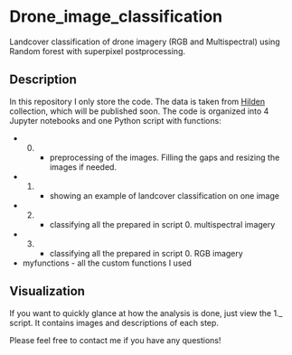 # Drone_image_classification
Landcover classification of drone imagery (RGB and Multispectral) using Random forest with superpixel postprocessing.

## Description

In this repository I only store the code. The data is taken from [Hilden](https://arcticdrones.org/) collection, which will be published soon.
The code is organized into 4 Jupyter notebooks and one Python script with functions:
* 0. - preprocessing of the images. Filling the gaps and resizing the images if needed.
* 1. - showing an example of landcover classification on one image
* 2. - classifying all the prepared in script 0. multispectral imagery
* 3. - classifying all the prepared in script 0. RGB imagery
* myfunctions - all the custom functions I used

## Visualization

If you want to quickly glance at how the analysis is done, just view the 1._ script. It contains images and descriptions of each step.

Please feel free to contact me if you have any questions!
